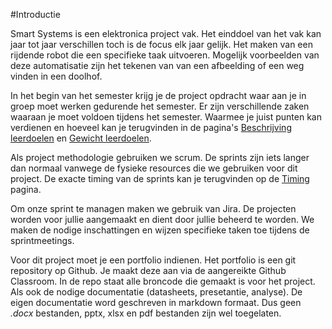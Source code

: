 #Introductie

Smart Systems is een elektronica project vak. Het einddoel van het vak kan jaar
tot jaar verschillen toch is de focus elk jaar gelijk. Het maken van een
rijdende robot die een specifieke taak uitvoeren. Mogelijk voorbeelden van deze
automatisatie zijn het tekenen van van een afbeelding of een weg vinden in een
doolhof.

In het begin van het semester krijg je de project opdracht waar aan je in groep
moet werken gedurende het semester. Er zijn verschillende zaken waaraan je
moet voldoen tijdens het semester. Waarmee je juist punten kan verdienen en
hoeveel kan je terugvinden in de pagina's [Beschrijving
leerdoelen](./evaluatie/beschrijving_leerdoelen.md) en [Gewicht
leerdoelen](./evaluatie/gewicht_leerdoelen).

Als project methodologie gebruiken we scrum. De sprints zijn iets langer dan
normaal vanwege de fysieke resources die we gebruiken voor dit project. De
exacte timing van de sprints kan je terugvinden op de [Timing](./timing.md)
pagina.

Om onze sprint te managen maken we gebruik van Jira. De projecten worden voor
jullie aangemaakt en dient door jullie beheerd te worden. We maken de nodige
inschattingen en wijzen specifieke taken toe tijdens de sprintmeetings.

Voor dit project moet je een portfolio indienen. Het portfolio is een git
repository op Github. Je maakt deze aan via de aangereikte Github Classroom. In
de repo staat alle broncode die gemaakt is voor het project. Als ook de nodige
documentatie (datasheets, presetantie, analyse). De eigen documentatie word
geschreven in markdown formaat. Dus geen *.docx* bestanden, pptx, xlsx en pdf
bestanden zijn wel toegelaten. 
